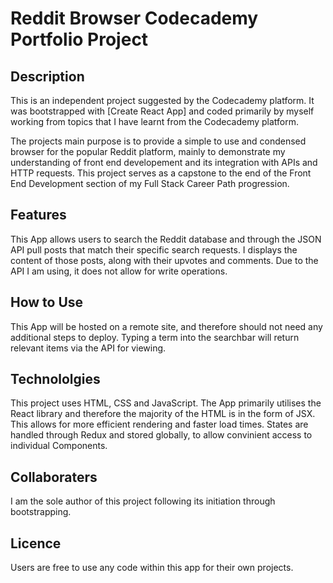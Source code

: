 # Reddit Browser Codecademy Portfolio Project

## Description

This is an independent project suggested by the Codecademy platform. It was bootstrapped with [Create React App] and coded primarily by myself working from topics that I have learnt from the Codecademy platform.

The projects main purpose is to provide a simple to use and condensed browser for the popular Reddit platform, mainly to demonstrate my understanding of front end developement and its integration with APIs and HTTP requests. This project serves as a capstone to the end of the Front End Development section of my Full Stack Career Path progression.

## Features

This App allows users to search the Reddit database and through the JSON API pull posts that match their specific search requests. I displays the content of those posts, along with their upvotes and comments. Due to the API I am using, it does not allow for write operations.

## How to Use

This App will be hosted on a remote site, and therefore should not need any additional steps to deploy. Typing a term into the searchbar will return relevant items via the API for viewing.

## Technololgies

This project uses HTML, CSS and JavaScript.
The App primarily utilises the React library and therefore the majority of the HTML is in the form of JSX. This allows for more efficient rendering and faster load times.
States are handled through Redux and stored globally, to allow convinient access to individual Components. 

## Collaboraters

I am the sole author of this project following its initiation through bootstrapping.

## Licence

Users are free to use any code within this app for their own projects.